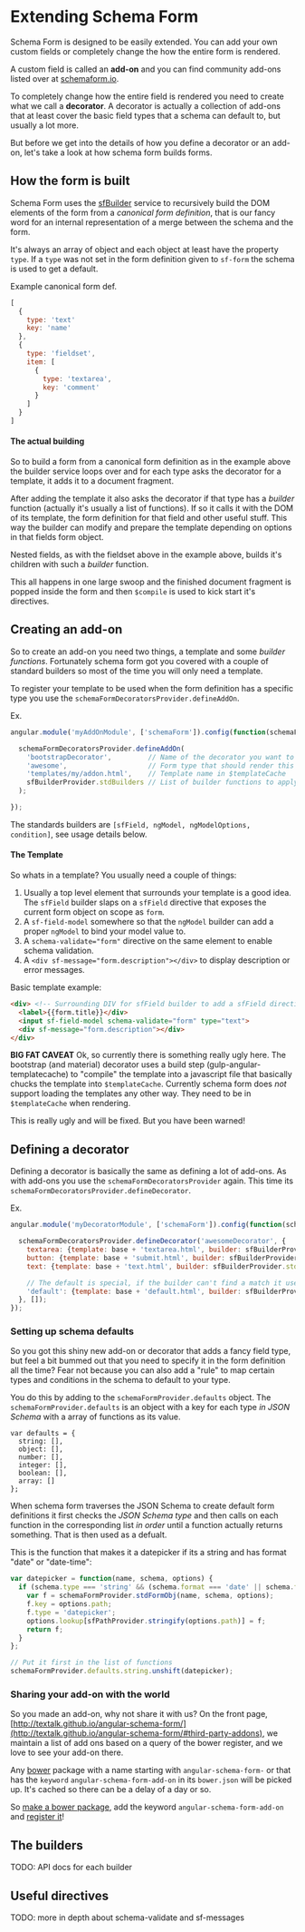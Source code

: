 Extending Schema Form
=====================

Schema Form is designed to be easily extended. You can add your own custom fields or completely
change the how the entire form is rendered.

A custom field is called an **add-on** and you can find community add-ons listed over at
[schemaform.io](http://schemaform.io).

To completely change how the entire field is rendered you need to create what we call a **decorator**.
A decorator is actually a collection of add-ons that at least cover the basic field types
that a schema can default to, but usually a lot more.

But before we get into the details of how you define a decorator or an add-on, let's take a look at how schema form builds forms.

How the form is built
----------------------
Schema Form uses the [sfBuilder](https://github.com/Textalk/angular-schema-form/blob/development/src/services/builder.js)
service to recursively build the DOM elements of the form from a *canonical form definition*, that
is our fancy word for an internal representation of a merge between the schema and the form.

It's always an array of object and each object at least have the property `type`. If a `type` was
not set in the form definition given to `sf-form` the schema is used to get a default.

Example canonical form def.
```js
[
  {
    type: 'text'
    key: 'name'
  },
  {
    type: 'fieldset',
    item: [
      {
        type: 'textarea',
        key: 'comment'
      }
    ]
  }
]
```

#### The actual building
So to build a form from a canonical form definition as in the example above the builder service loops
over and for each type asks the decorator for a template, it adds it to a document fragment.

After adding the template it also asks the decorator if that type has a *builder*
function (actually it's usually a list of functions). If so it calls it with the DOM of its template,
the form definition for that field and other useful stuff. This way the builder can modify and
prepare the template depending on options in that fields form object.

Nested fields, as with the fieldset above in the example above, builds it's children with such a
*builder* function.

This all happens in one large swoop and the finished document fragment is popped inside the form
and then `$compile` is used to kick start it's directives.


Creating an add-on
------------------

So to create an add-on you need two things, a template and some *builder functions*. Fortunately
schema form got you covered with a couple of standard builders so most of the time you will only
need a template.

To register your template to be used when the form definition has a specific type you use the
`schemaFormDecoratorsProvider.defineAddOn`.

Ex.
```js  
angular.module('myAddOnModule', ['schemaForm']).config(function(schemaFormDecoratorsProvider, sfBuilderProvider) {

  schemaFormDecoratorsProvider.defineAddOn(
    'bootstrapDecorator',         // Name of the decorator you want to add to.
    'awesome',                    // Form type that should render this add-on
    'templates/my/addon.html',    // Template name in $templateCache
    sfBuilderProvider.stdBuilders // List of builder functions to apply.
  );

});
```

The standards builders are `[sfField, ngModel, ngModelOptions, condition]`, see usage details below.

#### The Template
So whats in a template? You usually need a couple of things:

  1. Usually a top level element that surrounds your template is a good idea. The `sfField` builder
     slaps on a `sfField` directive that exposes the current form object on scope as `form`.
  1. A `sf-field-model` somewhere so that the `ngModel` builder can add a proper `ngModel` to bind
      your model value to.
  1. A `schema-validate="form"` directive on the same element to enable schema validation.
  1. A `<div sf-message="form.description"></div>` to display description or error messages.

Basic template example:
```html
<div> <!-- Surrounding DIV for sfField builder to add a sfField directive to. -->
  <label>{{form.title}}</div>
  <input sf-field-model schema-validate="form" type="text">
  <div sf-message="form.description"></div>
</div>
```

**BIG FAT CAVEAT**
Ok, so currently there is something really ugly here. The bootstrap (and material) decorator uses
a build step (gulp-angular-templatecache) to "compile" the template into a javascript file that
basically chucks the template into `$templateCache`. Currently schema form does *not* support
loading the templates any other way. They need to be in `$templateCache` when rendering.

This is really ugly and will be fixed. But you have been warned!


Defining a decorator
--------------------
Defining a decorator is basically the same as defining a lot of add-ons. As with add-ons you use
the `schemaFormDecoratorsProvider` again. This time its
`schemaFormDecoratorsProvider.defineDecorator`.

Ex.
```js
angular.module('myDecoratorModule', ['schemaForm']).config(function(schemaFormDecoratorsProvider, sfBuilderProvider) {

  schemaFormDecoratorsProvider.defineDecorator('awesomeDecorator', {
    textarea: {template: base + 'textarea.html', builder: sfBuilderProvider.stdBuilders},
    button: {template: base + 'submit.html', builder: sfBuilderProvider.stdBuilders},
    text: {template: base + 'text.html', builder: sfBuilderProvider.stdBuilders},

    // The default is special, if the builder can't find a match it uses the default template.
    'default': {template: base + 'default.html', builder: sfBuilderProvider.stdBuilders}
  }, []);
});
```

### Setting up schema defaults
So you got this shiny new add-on or decorator that adds a fancy field type, but feel a bit bummed out that you
need to specify it in the form definition all the time? Fear not because you can also add a "rule"
to map certain types and conditions in the schema to default to your type.

You do this by adding to the `schemaFormProvider.defaults` object. The `schemaFormProvider.defaults`
is an object with a key for each type *in JSON Schema* with a array of functions as its value.

```javscript
var defaults = {
  string: [],
  object: [],
  number: [],
  integer: [],
  boolean: [],
  array: []
};
```

When schema form traverses the JSON Schema to create default form definitions it first checks the
*JSON Schema type* and then calls on each function in the corresponding list *in order* until a
function actually returns something. That is then used as a defualt.

This is the function that makes it a datepicker if its a string and has format "date" or "date-time":

```javascript
var datepicker = function(name, schema, options) {
  if (schema.type === 'string' && (schema.format === 'date' || schema.format === 'date-time')) {
    var f = schemaFormProvider.stdFormObj(name, schema, options);
    f.key = options.path;
    f.type = 'datepicker';
    options.lookup[sfPathProvider.stringify(options.path)] = f;
    return f;
  }
};

// Put it first in the list of functions
schemaFormProvider.defaults.string.unshift(datepicker);
```

### Sharing your add-on with the world
So you made an add-on, why not share it with us? On the front page,
[http://textalk.github.io/angular-schema-form/](http://textalk.github.io/angular-schema-form/#third-party-addons), we
maintain a list of add ons based on a query of the bower register, and we love to see your add-on
there.

Any [bower](http://bower.io) package with a name starting with `angular-schema-form-` or that has
the `keyword` `angular-schema-form-add-on` in its `bower.json` will be picked up. It's cached so
there can be a delay of a day or so.

So [make a bower package](http://bower.io/docs/creating-packages/), add the keyword
`angular-schema-form-add-on` and [register it](http://bower.io/docs/creating-packages/#register)!




The builders
------------
TODO: API docs for each builder


Useful directives
-----------------
TODO: more in depth about schema-validate and sf-messages
